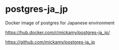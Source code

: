 # postgres-ja_jp

Docker image of postgres for Japanese environment

https://hub.docker.com/r/mickamy/postgres-ja_jp/

https://github.com/mickamy/postgres-ja_jp
